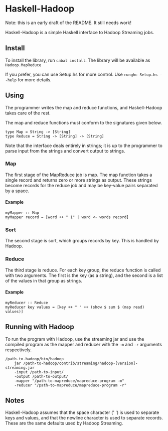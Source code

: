 
# Haskell-Hadoop

Note: this is an early draft of the README. It still needs work!

Haskell-Hadoop is a simple Haskell interface to Hadoop Streaming jobs.

## Install

To install the library, run `cabal install`. The library will be
available as `Hadoop.MapReduce`

If you prefer, you can use Setup.hs for more control.
Use `runghc Setup.hs --help` for more details.

## Using

The programmer writes the map and reduce functions, and Haskell-Hadoop
takes care of the rest.

The map and reduce functions must conform to the signatures given below.

    type Map = String -> [String]
    type Reduce = String -> [String] -> [String]

Note that the interface deals entirely in strings; it is up to the
programmer to parse input from the strings and convert output to strings.

### Map

The first stage of the MapReduce job is map. The map function takes a
single record and returns zero or more strings as output. These strings
become records for the reduce job and may be key-value pairs separated
by a space.

#### Example

    myMapper :: Map
    myMapper record = [word ++ " 1" | word <- words record]

### Sort

The second stage is sort, which groups records by key. This is handled
by Hadoop.

### Reduce

The third stage is reduce. For each key group, the reduce function is
called with two arguments. The first is the key (as a string), and
the second is a list of the values in that group as strings.

#### Example

    myReducer :: Reduce
    myReducer key values = [key ++ " " ++ (show $ sum $ (map read) values)]

## Running with Hadoop

To run the program with Hadoop, use the streaming jar and use the compiled
program as the mapper and reducer with the `-m` and `-r` arguments
respectively.

    /path-to-hadoop/bin/hadoop
        jar /path-to-hadoop/contrib/streaming/hadoop-[version]-streaming.jar
        -input /path-to-input/
        -output /path-to-output/
        -mapper "/path-to-mapreduce/mapreduce-program -m"
        -reducer "/path-to-mapreduce/mapreduce-program -r"

## Notes

Haskell-Hadoop assumes that the space character (' ') is used to separate
keys and values, and that the newline character is used to separate
records. These are the same defaults used by Hadoop Streaming.


